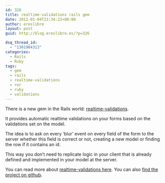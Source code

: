 ```yaml
---
id: 326
title: realtime-validations rails gem
date: 2012-01-04T22:34:22+00:00
author: ereslibre
layout: post
guid: http://blog.ereslibre.es/?p=326

dsq_thread_id:
  - "1301904313"
categories:
  - Rails
  - Ruby
tags:
  - gem
  - rails
  - realtime-validations
  - ror
  - ruby
  - validations
---
```

There is a new gem in the Rails world: <a title="realtime-validations" href="https://rubygems.org/gems/realtime-validations" target="_blank">realtime-validations</a>.

It provides automatic realtime validations on your forms based on the validations set on the model.

The idea is to ask on every &#8216;blur&#8217; event on every field of the form to the server whether this field is correct or not, creating a new model or finding the row if it contains an id.

This way you don&#8217;t need to replicate logic in your client that is already defined and implemented in your model at the server.

You can read more about [realtime-validations here](http://rubydoc.info/gems/realtime-validations/frames). You can also [find the project on github](https://github.com/ereslibre/realtime-validations).